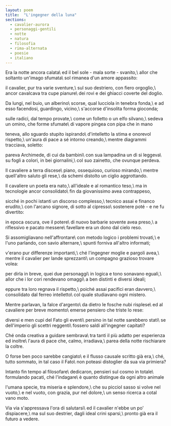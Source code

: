 ```yaml
---
layout: poem
title:  "L'ingegner della luna"
sections:
  - cavalier-aurora
  - personaggi-gentili
  - notte
  - natura
  - filosofia
  - rima-alternata
  - poesie
  - italiano
---
```


Era la notte ancora calata\\
ed il bel sole - mala sorte - svanito,\\
allor che soltanto un'imago sfumata\\
sol rimanea d'un amore appassito:

il cavalier, pur tra varie sventure,\\
sul suo destriero, con fiero orgoglio,\\
ancor cavalcava tra cupe pianure\\
dei rovi e dei ghiacci coverte del doglio.

Da lungi, nel buio, un alberino\\
scorse, qual lucciola in tenebra fonda,\\
e ad esso facendosi, guardingo, vicino,\\
s'accorse d'insolita forma gioconda;

sulle radici, dal tempo provate,\\
come un folletto o un elfo silvano,\\
sedeva un omino, che forme sfumate\\
di vapore pingea con pipa che in mano

teneva, allo sguardo stupito ispirando\\
d'intelletto la stima e onorevol rispetto,\\
un'aura di pace a sé intorno creando,\\
mentre diagrammi tracciava, soletto:

pareva Archimede, di cui da bambini\\
con sua lampadina un dì si leggeva\\
su fogli a colori, in bei giornalini,\\
col suo zainetto, che ovunque perdeva.

Il cavaliere a terra discese\\
piano, ossequioso, curioso mirando,\\
mentre quell'altro saluto gli rese,\\
da schemi distolto un ciglio aggrottando.

Il cavaliere un poeta era nato,\\
all'ideale e al romantico teso,\\
ma in tecnologie ancor consolidato\\
fin da giovanissimo avea contrappeso,

sicché in pochi istanti un discorso complesso,\\
tecnico assai e financo erudito,\\
con l'arcano signore, di sotto al cipresso\\
sostenere poté - e ne fu divertito:

in epoca oscura, ove il potere\\
di nuovo barbarie sovente avea preso,\\
a riflessivo e pacato messere\\
favellare era un dono dal cielo reso.

Si assomigliavano nell'affrontare\\
con metodo logico i problemi trovati,\\
e l'uno parlando, con savio alternare,\\
spunti forniva all'altro informati;

v'erano pur differenze importanti,\\
ché l'ingegner moglie e pargoli avea,\\
mentre il cavalier per lande sprezzanti\\
un compagno grazioso trovare volea:

per dirla in breve, quei due personaggi\\
in logica e tono sonavano eguali,\\
allor che i lor cori rendevano omaggi\\
a ben distinti e diversi ideali;

eppure tra loro regnava il rispetto,\\
poiché assai pacifici eran davvero,\\
consolidato dal ferreo intelletto\\
col quale studiavano ogni mistero.

Mentre parlavan, la falce d'argento\\
da dietro le fosche nubi risplese\\
ed al cavaliere per breve momento\\
emerse pensiero che triste lo rese:

diversi e men cupi del Fato gli eventi\\
persino in tal notte sarebbero stati\\
se dell'imperio gli scettri reggenti\\
fossero saldi all'ingegner capitati?

Ché onda creativa a guidare sembrava\\
tra tanti il più adatto per esperienza ed inoltre\\
l'aura di pace che, calmo, irradiava,\\
parea della notte rischiarare la coltre.

O forse ben poco sarebbe cangiato\\
e il flusso causale scritto già era,\\
ché, tutto sommato, in tal caso il Fato\\
non poteasi distoglier da sua via primiera?

Intanto fin tempo al filosofare\\
dedicaron, pensieri sul cosmo in totale\\
formulando pacati, ché l'indagare\\
è quanto distingue da ogni altro animale

l'umana specie, tra miseria e splendore,\\
che su picciol sasso si volve nel vuoto,\\
e nel vuoto, con grazia, pur nel dolore,\\
un senso ricerca a cotal vano moto.

Via via s'appressava l'ora di salutarsi\\
ed il cavalier n'ebbe un po' dispiacere,\\
ma sul suo destrier, dagli ideal crini sparsi,\\
pronto già era il futuro a vedere.
